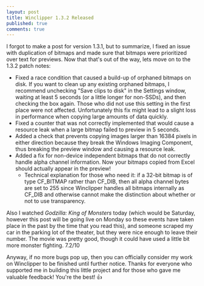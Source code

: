 ```yaml
---
layout: post
title: Winclipper 1.3.2 Released
published: true
comments: true
---
```

I forgot to make a post for version 1.3.1, but to summarize, I fixed an issue with duplication of bitmaps and made sure that bitmaps were prioritized over text for previews. Now that that's out of the way, lets move on to the 1.3.2 patch notes:

- Fixed a race condition that caused a build-up of orphaned bitmaps on disk. If you want to clean up any existing orphaned bitmaps, I recommend unchecking "Save clips to disk" in the Settings window, waiting at least 5 seconds (or a little longer for non-SSDs), and then checking the box again. Those who did not use this setting in the first place were not affected. Unfortunately this fix might lead to a slight loss in performance when copying large amounts of data quickly.
- Fixed a counter that was not correctly implemented that would cause a resource leak when a large bitmap failed to preview in 5 seconds.
- Added a check that prevents copying images larger than 16384 pixels in either direction because they break the Windows Imaging Component, thus breaking the preview window and causing a resource leak.
- Added a fix for non-device independent bitmaps that do not correctly handle alpha channel information. Now your bitmaps copied from Excel should actually appear in the preview!
    - Technical explanation for those who need it: if a 32-bit bitmap is of type CF_BITMAP rather than CF_DIB, then all alpha channel bytes are set to 255 since Winclipper handles all bitmaps internally as CF_DIB and otherwise cannot make the distinction about whether or not to use transparency.

Also I watched *Godzilla: King of Monsters* today (which would be Saturday, however this post will be going live on Monday so these events have taken place in the past by the time that you read this), and someone scraped my car in the parking lot of the theater, but they were nice enough to leave their number. The movie was pretty good, though it could have used a little bit more monster fighting. 7.2/10

Anyway, if no more bugs pop up, then you can officially consider my work on Winclipper to be finished until further notice. Thanks for everyone who supported me in building this little project and for those who gave me valuable feedback! You're the best! 👍